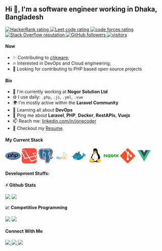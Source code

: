 ## Hi 👋, I'm a software engineer working in Dhaka, Bangladesh

<p align="left">
 <a href="https://www.hackerrank.com/jonecoder">
    <img src="https://img.shields.io/badge/-Hackerrank-2EC866?style=for-the-badge&logo=HackerRank&logoColor=white" alt="HackerRank rating" />
  </a>
 
  <a href="https://leetcode.com/jonecoder">
    <img src="https://cp-logo.vercel.app/leetcode/jonecoder" alt="Leet code rating" />
  </a>
  <a href="https://codeforces.com/profile/jonecoder">
    <img src="https://raw.githubusercontent.com/JoneCoder/cf-stats/main/output/rating.svg" alt="code forces rating" />
  </a>
  <a href="https://stackoverflow.com/users/13113660/jonecoder">
    <img alt="Stack Overflow reputation"  src="https://img.shields.io/stackexchange/stackoverflow/r/13113660?color=orange&label=reputation&logo=stackoverflow">
  </a>
  <a href="https://github.com/JoneCoder?tab=followers">
    <img alt="GitHub followers" src="https://img.shields.io/github/followers/JoneCoder?color=green&logo=github">
  </a>
  <a href="https://github.com/JoneCoder/">
    <img src="https://komarev.com/ghpvc/?username=JoneCoder" alt="visitors" />
  </a>

</p>

#### Now

- ✨ Contributing to [chkware](https://github.com/JoneCoder/Cprogramming.git);
- :fire: Interested in DevOps and Cloud engineering;
- :calendar: Looking for contributing to PHP based open source projects 

#### Bio

- 🏢 I'm currently working at **Nogor Solution Ltd**
- ⚙️ I use daily: `.php`, `.js`, `.yml`, `.vue`
- 🌍 I'm mostly active within the **Laravel Community**
- 🌱 Learning all about **DevOps**
- 💬 Ping me about **Laravel**, **PHP**, **Docker**, **RestAPIs**, **Vuejs**
- 📫 Reach me: [linkedin.com/in/jonecoder](https://www.linkedin.com/in/jonecoder)
- 📝 Checkout my [Resume](files/resume.pdf).

#### My Current Stack

<img height="48" src="images/php-original.svg" alt="php"> <img height="48" src="images/laravel-plain-wordmark.svg" alt="Laravel"> <img height="48" src="images/postgresql-original.svg" alt="postgress"> <img height="48" src="images/mysql-original.svg" alt="mysql"> <img height="48" src="images/docker-original.svg" alt="Docker"> <img height="48" src="images/linux-original.svg" alt="linux"> <img height="48" src="images/nginx-original.svg" alt="nginx"> <img height="48" src="images/git-original.svg" alt="git"> <img height="48" src="images/vue-original.svg" alt="vue">

#### Development Stuffs:

<b>⚡ Github Stats</b>
<p float="left">
<img height="180em" src="https://github-readme-stats.vercel.app/api?username=JoneCoder&show_icons=true&hide_border=true&&count_private=true&include_all_commits=true" /> 
<img height="180em" src="https://github-readme-stats.vercel.app/api/top-langs/?username=JoneCoder&show_icons=true&hide_border=true&layout=compact&langs_count=8"/>
</p>

<b>&#128200; Competitive Programming</b>
<p float="left">
<img height="273em" src="https://leetcard.jacoblin.cool/jonecoder?theme=light&font=Karma&ext=contest" />
<img height="280em" src="https://raw.githubusercontent.com/JoneCoder/cf-stats/main/output/light_card.svg" />
</p>


#### Connect With Me

<p left="center">
<a href="https://twitter.com/jonecoder">
  <img src="https://img.shields.io/badge/twitter-%231DA1F2.svg?&style=for-the-badge&logo=twitter&logoColor=white" height=25>
</a> 
<a href="https://www.linkedin.com/in/jonecoder/">
  <img src="https://img.shields.io/badge/linkedin-%230077B5.svg?&style=for-the-badge&logo=linkedin&logoColor=white" height=25>
</a> 
<a href="https://www.facebook.com/jonecoder">
  <img src="https://img.shields.io/badge/Facebook-1877F2?style=for-the-badge&logo=facebook&logoColor=white" height=25>
</a>
</p>
